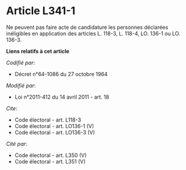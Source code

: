 # Article L341-1

Ne peuvent pas faire acte de candidature les personnes déclarées inéligibles en application des articles L. 118-3, L. 118-4,
LO. 136-1 ou LO. 136-3.

**Liens relatifs à cet article**

_Codifié par_:

  - Décret n°64-1086 du 27 octobre 1964

_Modifié par_:

  - Loi n°2011-412 du 14 avril 2011 - art. 18

_Cite_:

  - Code électoral - art. L118-3
  - Code électoral - art. LO136-1 (V)
  - Code électoral - art. LO136-3 (V)

_Cité par_:

  - Code électoral - art. L350 (V)
  - Code électoral - art. L351 (V)
